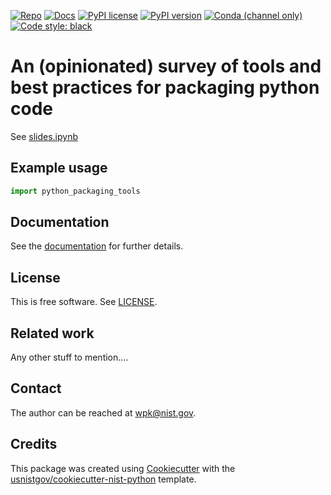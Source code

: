 <!-- markdownlint-disable MD041 -->

[![Repo][repo-badge]][repo-link] [![Docs][docs-badge]][docs-link]
[![PyPI license][license-badge]][license-link]
[![PyPI version][pypi-badge]][pypi-link]
[![Conda (channel only)][conda-badge]][conda-link]
[![Code style: black][black-badge]][black-link]

<!--
  For more badges, see
  https://shields.io/category/other
  https://naereen.github.io/badges/
  [pypi-badge]: https://badge.fury.io/py/python-packaging-tools
-->

<!-- prettier-ignore-start -->
[black-badge]: https://img.shields.io/badge/code%20style-black-000000.svg
[black-link]: https://github.com/psf/black
[pypi-badge]: https://img.shields.io/pypi/v/python-packaging-tools
[pypi-link]: https://pypi.org/project/python-packaging-tools
[docs-badge]: https://img.shields.io/badge/docs-sphinx-informational
[docs-link]: https://pages.nist.gov/python-packaging-tools/
[repo-badge]: https://img.shields.io/badge/--181717?logo=github&logoColor=ffffff
[repo-link]: https://github.com/wpk-nist-gov/python-packaging-tools
[conda-badge]: https://img.shields.io/conda/v/wpk-nist/python-packaging-tools
[conda-link]: https://anaconda.org/wpk-nist/python-packaging-tools
[license-badge]: https://img.shields.io/pypi/l/cmomy?color=informational
[license-link]: https://github.com/wpk-nist-gov/python-packaging-tools/blob/main/LICENSE
<!-- prettier-ignore-end -->

<!-- other links -->

# An (opinionated) survey of tools and best practices for packaging python code

See [slides.ipynb](slides/slides.ipynb)

## Example usage

```python
import python_packaging_tools
```

<!-- end-docs -->

## Documentation

See the [documentation][docs-link] for further details.

## License

This is free software. See [LICENSE][license-link].

## Related work

Any other stuff to mention....

## Contact

The author can be reached at <wpk@nist.gov>.

## Credits

This package was created using
[Cookiecutter](https://github.com/audreyr/cookiecutter) with the
[usnistgov/cookiecutter-nist-python](https://github.com/usnistgov/cookiecutter-nist-python)
template.
